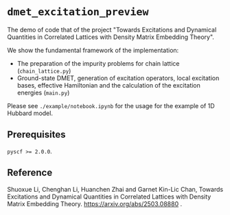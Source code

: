 # `dmet_excitation_preview`

The demo of code that of the project "Towards Excitations and Dynamical Quantities in Correlated Lattices with Density Matrix Embedding Theory".

We show the fundamental framework of the implementation: 

- The preparation of the impurity problems for chain lattice (`chain_lattice.py`)
- Ground-state DMET, generation of excitation operators, local excitation bases, effective Hamiltonian and the calculation of the excitation energies (`main.py`)

Please see `./example/notebook.ipynb` for the usage for the example of 1D Hubbard model.

## Prerequisites
`pyscf >= 2.0.0`.

## Reference
Shuoxue Li, Chenghan Li, Huanchen Zhai and Garnet Kin-Lic Chan, Towards Excitations and Dynamical Quantities in Correlated Lattices with Density Matrix Embedding Theory. https://arxiv.org/abs/2503.08880 .
